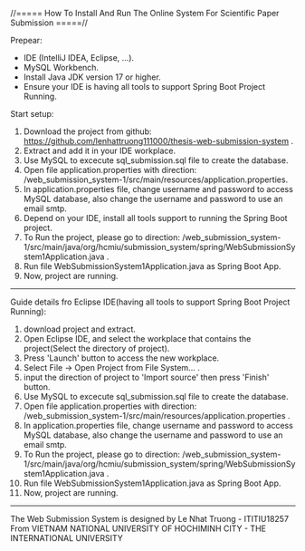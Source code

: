 //===== How To Install And Run The Online System For Scientific Paper Submission =====//

Prepear:
- IDE (IntelliJ IDEA, Eclipse, ...).
- MySQL Workbench. 
- Install Java JDK version 17 or higher. 
- Ensure your IDE is having all tools to support Spring Boot Project Running.

Start setup:

1. Download the project from github: https://github.com/lenhattruong111000/thesis-web-submission-system .
2. Extract and add it in your IDE workplace.
3. Use MySQL to excecute sql_submission.sql file to create the database.
4. Open file application.properties with direction: /web_submission_system-1/src/main/resources/application.properties.
5. In application.properties file, change username and password to access MySQL database, also change the username and password to use an email smtp.
6. Depend on your IDE, install all tools support to running the Spring Boot project.
7. To Run the project, please go to direction: /web_submission_system-1/src/main/java/org/hcmiu/submission_system/spring/WebSubmissionSystem1Application.java .
8. Run file WebSubmissionSystem1Application.java as Spring Boot App.
9. Now, project are running.

-- ------------------------------------------------------------------------------
Guide details fro Eclipse IDE(having all tools to support Spring Boot Project Running):

1. download project and extract.
2. Open Eclipse IDE, and select the workplace that contains the project(Select the directory of project).
3. Press 'Launch' button to access the new workplace.
4. Select File -> Open Project from File System... .
5. input the direction of project to 'Import source' then press 'Finish' button.
6. Use MySQL to excecute sql_submission.sql file to create the database. 
7. Open file application.properties with direction: /web_submission_system-1/src/main/resources/application.properties .
8. In application.properties file, change username and password to access MySQL database, also change the username and password to use an email smtp.
9. To Run the project, please go to direction: /web_submission_system-1/src/main/java/org/hcmiu/submission_system/spring/WebSubmissionSystem1Application.java .
10. Run file WebSubmissionSystem1Application.java as Spring Boot App.
11. Now, project are running.

-- ------------------------------------------------------------------------------
The Web Submission System is designed by Le Nhat Truong - ITITIU18257 
From VIETNAM NATIONAL UNIVERSITY OF HOCHIMINH CITY - THE INTERNATIONAL UNIVERSITY

